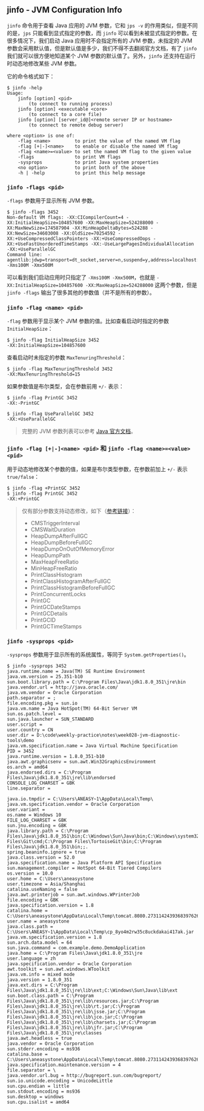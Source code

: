 ## jinfo - JVM Configuration Info

`jinfo` 命令用于查看 Java 应用的 JVM 参数，它和 `jps -v` 的作用类似，但是不同的是，`jps` 只能看到显式指定的参数，而 `jinfo` 可以看到未被显式指定的参数。在很多情况下，我们启动 Java 应用时不会指定所有的 JVM 参数，未指定的 JVM 参数会采用默认值，但是默认值是多少，我们不得不去翻阅官方文档，有了 `jinfo` 我们就可以很方便地知道某个 JVM 参数的默认值了。另外，`jinfo` 还支持在运行时动态地修改某些 JVM 参数。

它的命令格式如下：

```
$ jinfo -help
Usage:
    jinfo [option] <pid>
        (to connect to running process)
    jinfo [option] <executable <core>
        (to connect to a core file)
    jinfo [option] [server_id@]<remote server IP or hostname>
        (to connect to remote debug server)

where <option> is one of:
    -flag <name>         to print the value of the named VM flag
    -flag [+|-]<name>    to enable or disable the named VM flag
    -flag <name>=<value> to set the named VM flag to the given value
    -flags               to print VM flags
    -sysprops            to print Java system properties
    <no option>          to print both of the above
    -h | -help           to print this help message
```

### `jinfo -flags <pid>`

`-flags` 参数用于显示所有 JVM 参数。

```
$ jinfo -flags 3452
Non-default VM flags: -XX:CICompilerCount=4 -XX:InitialHeapSize=104857600 -XX:MaxHeapSize=524288000 -XX:MaxNewSize=174587904 -XX:MinHeapDeltaBytes=524288 -XX:NewSize=34603008 -XX:OldSize=70254592 -XX:+UseCompressedClassPointers -XX:+UseCompressedOops -XX:+UseFastUnorderedTimeStamps -XX:-UseLargePagesIndividualAllocation -XX:+UseParallelGC
Command line:  -agentlib:jdwp=transport=dt_socket,server=n,suspend=y,address=localhost:52443 -Xms100M -Xmx500M
```

可以看到我们启动应用时只指定了 `-Xms100M -Xmx500M`，也就是 `-XX:InitialHeapSize=104857600 -XX:MaxHeapSize=524288000` 这两个参数，但是 `jinfo -flags` 输出了很多其他的参数值（并不是所有的参数）。

### `jinfo -flag <name> <pid>`

`-flag` 参数用于显示某个 JVM 参数的值。比如查看启动时指定的参数 `InitialHeapSize`：

```
$ jinfo -flag InitialHeapSize 3452
-XX:InitialHeapSize=104857600
```

查看启动时未指定的参数 `MaxTenuringThreshold`：

```
$ jinfo -flag MaxTenuringThreshold 3452
-XX:MaxTenuringThreshold=15
```

如果参数值是布尔类型，会在参数前用 `+/-` 表示：

```
$ jinfo -flag PrintGC 3452
-XX:-PrintGC

$ jinfo -flag UseParallelGC 3452
-XX:+UseParallelGC
```

> 完整的 JVM 参数列表可以参考 [Java 官方文档](https://docs.oracle.com/javase/8/docs/technotes/tools/windows/java.html)。

### `jinfo -flag [+|-]<name> <pid>` 和 `jinfo -flag <name>=<value> <pid>`

用于动态地修改某个参数的值，如果是布尔类型参数，在参数前加上 `+/-` 表示 `true/false`：

```
$ jinfo -flag +PrintGC 3452
$ jinfo -flag PrintGC 3452
-XX:+PrintGC
```

> 仅有部分参数支持动态修改，如下（[参考链接](https://knowledge.informatica.com/s/article/528321?language=en_US)）：
>
> * CMSTriggerInterval
> * CMSWaitDuration
> * HeapDumpAfterFullGC
> * HeapDumpBeforeFullGC
> * HeapDumpOnOutOfMemoryError
> * HeapDumpPath
> * MaxHeapFreeRatio
> * MinHeapFreeRatio
> * PrintClassHistogram
> * PrintClassHistogramAfterFullGC
> * PrintClassHistogramBeforeFullGC
> * PrintConcurrentLocks
> * PrintGC
> * PrintGCDateStamps
> * PrintGCDetails
> * PrintGCID
> * PrintGCTimeStamps

### `jinfo -sysprops <pid>`

`-sysprops` 参数用于显示所有的系统属性，等同于 `System.getProperties()`。

```
$ jinfo -sysprops 3452
java.runtime.name = Java(TM) SE Runtime Environment
java.vm.version = 25.351-b10
sun.boot.library.path = C:\Program Files\Java\jdk1.8.0_351\jre\bin
java.vendor.url = http://java.oracle.com/
java.vm.vendor = Oracle Corporation
path.separator = ;
file.encoding.pkg = sun.io
java.vm.name = Java HotSpot(TM) 64-Bit Server VM
sun.os.patch.level =
sun.java.launcher = SUN_STANDARD
user.script =
user.country = CN
user.dir = D:\code\weekly-practice\notes\week028-jvm-diagnostic-tools\demo
java.vm.specification.name = Java Virtual Machine Specification
PID = 3452
java.runtime.version = 1.8.0_351-b10
java.awt.graphicsenv = sun.awt.Win32GraphicsEnvironment
os.arch = amd64
java.endorsed.dirs = C:\Program Files\Java\jdk1.8.0_351\jre\lib\endorsed
CONSOLE_LOG_CHARSET = GBK
line.separator =

java.io.tmpdir = C:\Users\ANEASY~1\AppData\Local\Temp\
java.vm.specification.vendor = Oracle Corporation
user.variant =
os.name = Windows 10
FILE_LOG_CHARSET = GBK
sun.jnu.encoding = GBK
java.library.path = C:\Program Files\Java\jdk1.8.0_351\bin;C:\Windows\Sun\Java\bin;C:\Windows\system32;C:\Windows;C:\Windows\system32;C:\Windows;C:\Windows\System32\Wbem;C:\Windows\System32\WindowsPowerShell\v1.0\;C:\Windows\System32\OpenSSH\;C:\Program Files\Git\cmd;C:\Program Files\TortoiseGit\bin;C:\Program Files\Java\jdk1.8.0_351\bin;;.
spring.beaninfo.ignore = true
java.class.version = 52.0
java.specification.name = Java Platform API Specification
sun.management.compiler = HotSpot 64-Bit Tiered Compilers
os.version = 10.0
user.home = C:\Users\aneasystone
user.timezone = Asia/Shanghai
catalina.useNaming = false
java.awt.printerjob = sun.awt.windows.WPrinterJob
file.encoding = GBK
java.specification.version = 1.8
catalina.home = C:\Users\aneasystone\AppData\Local\Temp\tomcat.8080.2731142439368397626
user.name = aneasystone
java.class.path = C:\Users\ANEASY~1\AppData\Local\Temp\cp_8yo4m2rw35c8uckdakai417ak.jar
java.vm.specification.version = 1.8
sun.arch.data.model = 64
sun.java.command = com.example.demo.DemoApplication
java.home = C:\Program Files\Java\jdk1.8.0_351\jre
user.language = zh
java.specification.vendor = Oracle Corporation
awt.toolkit = sun.awt.windows.WToolkit
java.vm.info = mixed mode
java.version = 1.8.0_351
java.ext.dirs = C:\Program Files\Java\jdk1.8.0_351\jre\lib\ext;C:\Windows\Sun\Java\lib\ext
sun.boot.class.path = C:\Program Files\Java\jdk1.8.0_351\jre\lib\resources.jar;C:\Program Files\Java\jdk1.8.0_351\jre\lib\rt.jar;C:\Program Files\Java\jdk1.8.0_351\jre\lib\jsse.jar;C:\Program Files\Java\jdk1.8.0_351\jre\lib\jce.jar;C:\Program Files\Java\jdk1.8.0_351\jre\lib\charsets.jar;C:\Program Files\Java\jdk1.8.0_351\jre\lib\jfr.jar;C:\Program Files\Java\jdk1.8.0_351\jre\classes
java.awt.headless = true
java.vendor = Oracle Corporation
sun.stderr.encoding = ms936
catalina.base = C:\Users\aneasystone\AppData\Local\Temp\tomcat.8080.2731142439368397626
java.specification.maintenance.version = 4
file.separator = \
java.vendor.url.bug = http://bugreport.sun.com/bugreport/
sun.io.unicode.encoding = UnicodeLittle
sun.cpu.endian = little
sun.stdout.encoding = ms936
sun.desktop = windows
sun.cpu.isalist = amd64
```
